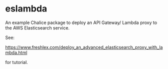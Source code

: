# eslambda
An example Chalice package to deploy an API Gateway/ Lambda proxy to the AWS Elasticsearch service.

See: 

https://www.freshlex.com/deploy_an_advanced_elasticsearch_proxy_with_lambda.html 

for tutorial.
